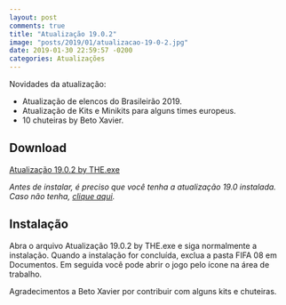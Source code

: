 ```yaml
---
layout: post
comments: true
title: "Atualização 19.0.2"
image: "posts/2019/01/atualizacao-19-0-2.jpg"
date: 2019-01-30 22:59:57 -0200
categories: Atualizações
---
```


Novidades da atualização:
- Atualização de elencos do Brasileirão 2019.
- Atualização de Kits e Minikits para alguns times europeus.
- 10 chuteiras by Beto Xavier.

<h2>Download</h2>
<div class="download">
  <a class="download-button" href="http://bit.ly/2MNL7z3" data-filesize="79.96 MB">Atualização 19.0.2 by THE.exe</a>
</div>

<i>Antes de instalar, é preciso que você tenha a atualização 19.0 instalada. Caso não tenha, <a href="{{ relative_url }}/2018/12/atualizacao-19-0/">clique aqui</a>.</i>

<h2>Instalação</h2>
Abra o arquivo Atualização 19.0.2 by THE.exe e siga normalmente a instalação.  
Quando a instalação for concluída, exclua a pasta FIFA 08 em Documentos. Em seguida você pode abrir o jogo pelo ícone na área de trabalho.  

Agradecimentos a Beto Xavier por contribuir com alguns kits e chuteiras.